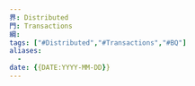```yaml
---
界: Distributed
門: Transactions
綱: 
tags: ["#Distributed","#Transactions","#BQ"]
aliases:
  - 
date: {{DATE:YYYY-MM-DD}}
---
```


